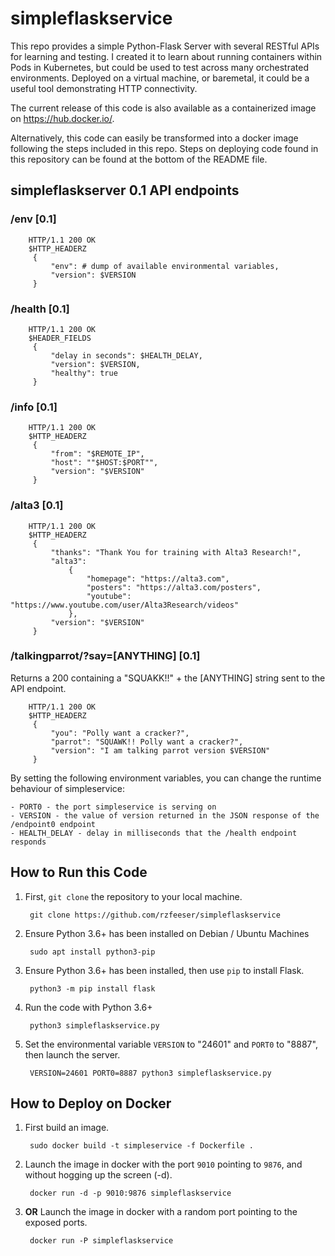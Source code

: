 # simpleflaskservice 

This repo provides a simple Python-Flask Server with several RESTful APIs for learning and testing. I created it to learn about running containers within Pods in Kubernetes, but could be used to test across many orchestrated environments. Deployed on a virtual machine, or baremetal, it could be a useful tool demonstrating HTTP connectivity.  

The current release of this code is also available as a containerized image on https://hub.docker.io/.  

Alternatively, this code can easily be transformed into a docker image following the steps included in this repo. Steps on deploying code found in this repository can be found at the bottom of the README file.

## simpleflaskserver 0.1 API endpoints

### /env [0.1]

        HTTP/1.1 200 OK
        $HTTP_HEADERZ
         {
             "env": # dump of available environmental variables,
             "version": $VERSION
         }


### /health [0.1]

        HTTP/1.1 200 OK
        $HEADER_FIELDS
         {
             "delay in seconds": $HEALTH_DELAY,
             "version": $VERSION,
             "healthy": true
         }


### /info [0.1]

        HTTP/1.1 200 OK
        $HTTP_HEADERZ
         {
             "from": "$REMOTE_IP",
             "host": ""$HOST:$PORT"",
             "version": "$VERSION"
         }


### /alta3 [0.1]

        HTTP/1.1 200 OK
        $HTTP_HEADERZ
         {
             "thanks": "Thank You for training with Alta3 Research!",
             "alta3":
                 {
                     "homepage": "https://alta3.com",
                     "posters": "https://alta3.com/posters",
                     "youtube": "https://www.youtube.com/user/Alta3Research/videos"
                 },
             "version": "$VERSION"
         }


### /talkingparrot/?say=[ANYTHING] [0.1]
Returns a 200 containing a "SQUAKK!!" + the [ANYTHING] string sent to the API endpoint.

        HTTP/1.1 200 OK
        $HTTP_HEADERZ
         {
             "you": "Polly want a cracker?",
             "parrot": "SQUAWK!! Polly want a cracker?",
             "version": "I am talking parrot version $VERSION"
         }


By setting the following environment variables, you can change the runtime behaviour of simpleservice:

    - PORT0 - the port simpleservice is serving on
    - VERSION - the value of version returned in the JSON response of the /endpoint0 endpoint
    - HEALTH_DELAY - delay in milliseconds that the /health endpoint responds

## How to Run this Code

1. First, `git clone` the repository to your local machine.

        git clone https://github.com/rzfeeser/simpleflaskservice

0. Ensure Python 3.6+ has been installed on Debian / Ubuntu Machines

        sudo apt install python3-pip

0. Ensure Python 3.6+ has been installed, then use `pip` to install Flask.

        python3 -m pip install flask

0. Run the code with Python 3.6+

        python3 simpleflaskservice.py
        
0. Set the environmental variable `VERSION` to "24601" and `PORT0` to "8887", then launch the server.

        VERSION=24601 PORT0=8887 python3 simpleflaskservice.py

## How to Deploy on Docker

1. First build an image.

        sudo docker build -t simpleservice -f Dockerfile .

0. Launch the image in docker with the port `9010` pointing to `9876`, and without hogging up the screen (-d).

        docker run -d -p 9010:9876 simpleflaskservice

0. **OR** Launch the image in docker with a random port pointing to the exposed ports.

        docker run -P simpleflaskservice
